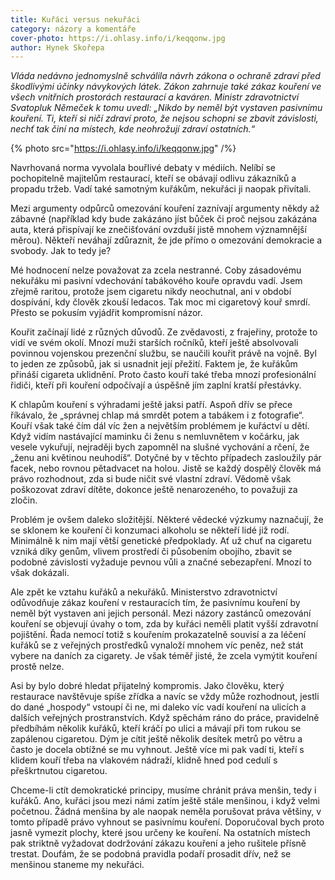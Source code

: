 ```yaml
---
title: Kuřáci versus nekuřáci
category: názory a komentáře
cover-photo: https://i.ohlasy.info/i/keqqonw.jpg
author: Hynek Skořepa
---
```


*Vláda nedávno jednomyslně schválila návrh zákona o ochraně zdraví před škodlivými účinky návykových látek. Zákon zahrnuje také zákaz kouření ve všech vnitřních prostorách restaurací a kaváren. Ministr zdravotnictví Svatopluk Němeček k tomu uvedl: „Nikdo by neměl být vystaven pasivnímu kouření. Ti, kteří si ničí zdraví proto, že nejsou schopni se zbavit závislosti, nechť tak činí na místech, kde neohrožují zdraví ostatních.“*

{% photo src="https://i.ohlasy.info/i/keqqonw.jpg" /%}

Navrhovaná norma vyvolala bouřlivé debaty v médiích. Nelíbí se pochopitelně majitelům restaurací, kteří se obávají odlivu zákazníků a propadu tržeb. Vadí také samotným kuřákům, nekuřáci ji naopak přivítali.

Mezi argumenty odpůrců omezování kouření zaznívají argumenty někdy až zábavné (například kdy bude zakázáno jíst bůček či proč nejsou zakázána auta, která přispívají ke znečišťování ovzduší jistě mnohem významnější měrou). Někteří neváhají zdůraznit, že jde přímo o omezování demokracie a svobody. Jak to tedy je?

Mé hodnocení nelze považovat za zcela nestranné. Coby zásadovému nekuřáku mi pasivní vdechování tabákového kouře opravdu vadí. Jsem zřejmě raritou, protože jsem cigaretu nikdy neochutnal, ani v období dospívání, kdy člověk zkouší ledacos. Tak moc mi cigaretový kouř smrdí. Přesto se pokusím vyjádřit kompromisní názor.

Kouřit začínají lidé z různých důvodů. Ze zvědavosti, z frajeřiny, protože to vidí ve svém okolí. Mnozí muži starších ročníků, kteří ještě absolvovali povinnou vojenskou prezenční službu, se naučili kouřit právě na vojně. Byl to jeden ze způsobů, jak si usnadnit její přežití. Faktem je, že kuřákům přináší cigareta uklidnění. Proto často kouří také třeba mnozí profesionální řidiči, kteří při kouření odpočívají a úspěšně jím zaplní kratší přestávky.

K chlapům kouření s výhradami ještě jaksi patří. Aspoň dřív se přece říkávalo, že „správnej chlap má smrdět potem a tabákem i z fotografie“. Kouří však také čím dál víc žen a největším problémem je kuřáctví u dětí. Když vidím nastávající maminku či ženu s nemluvnětem v kočárku, jak vesele vykuřují, nejraději bych zapomněl na slušné vychování a rčení, že „ženu ani květinou neuhodíš“. Dotyčné by v těchto případech zasloužily pár facek, nebo rovnou pětadvacet na holou. Jistě se každý dospělý člověk má právo rozhodnout, zda si bude ničit své vlastní zdraví. Vědomě však poškozovat zdraví dítěte, dokonce ještě nenarozeného, to považuji za zločin.

Problém je ovšem daleko složitější. Některé vědecké výzkumy naznačují, že se sklonem ke kouření či konzumaci alkoholu se někteří lidé již rodí. Minimálně k nim mají větší genetické předpoklady. Ať už chuť na cigaretu vzniká díky genům, vlivem prostředí či působením obojího, zbavit se podobné závislosti vyžaduje pevnou vůli a značné sebezapření. Mnozí to však dokázali.

Ale zpět ke vztahu kuřáků a nekuřáků. Ministerstvo zdravotnictví odůvodňuje zákaz kouření v restauracích tím, že pasivnímu kouření by neměl být vystaven ani jejich personál. Mezi názory zastánců omezování kouření se objevují úvahy o tom, zda by kuřáci neměli platit vyšší zdravotní pojištění. Řada nemocí totiž s kouřením prokazatelně souvisí a za léčení kuřáků se z veřejných prostředků vynaloží mnohem víc peněz, než stát vybere na daních za cigarety. Je však téměř jisté, že zcela vymýtit kouření prostě nelze.

Asi by bylo dobré hledat přijatelný kompromis. Jako člověku, který restaurace navštěvuje spíše zřídka a navíc se vždy může rozhodnout, jestli do dané „hospody“ vstoupí či ne, mi daleko víc vadí kouření na ulicích a dalších veřejných prostranstvích. Když spěchám ráno do práce, pravidelně předbíhám několik kuřáků, kteří kráčí po ulici a mávají při tom rukou se zapálenou cigaretou. Dým je cítit ještě několik desítek metrů po větru a často je docela obtížné se mu vyhnout. Ještě více mi pak vadí ti, kteří s klidem kouří třeba na vlakovém nádraží, klidně hned pod cedulí s přeškrtnutou cigaretou.

Chceme-li ctít demokratické principy, musíme chránit práva menšin, tedy i kuřáků. Ano, kuřáci jsou mezi námi zatím ještě stále menšinou, i když velmi početnou. Žádná menšina by ale naopak neměla porušovat práva většiny, v tomto případě právo vyhnout se pasivnímu kouření. Doporučoval bych proto jasně vymezit plochy, které jsou určeny ke kouření. Na ostatních místech pak striktně vyžadovat dodržování zákazu kouření a jeho rušitele přísně trestat. Doufám, že se podobná pravidla podaří prosadit dřív, než se menšinou staneme my nekuřáci.
